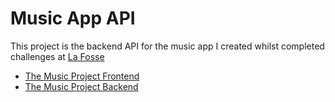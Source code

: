 # Music App API
This project is the backend API for the music app I created whilst completed challenges at [La Fosse](https://www.linkedin.com/company/la-fosse/mycompany/verification/)

- [The Music Project Frontend](https://github.com/CingSharped/react-music)
- [The Music Project Backend](https://react-music-api-iwdg.onrender.com/)